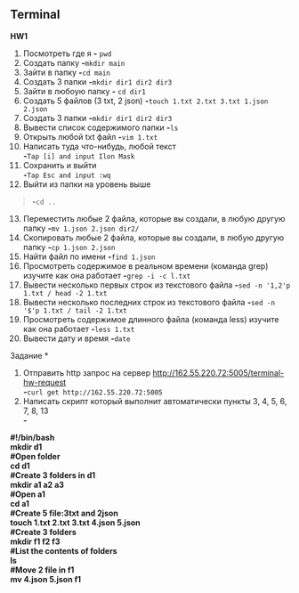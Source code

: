 ## Terminal
**HW1**
1) Посмотреть где я **-** `pwd`
2) Создать папку **-**`mkdir main`
3) Зайти в папку **-**`cd main`
4) Создать 3 папки
 **-**`mkdir dir1 dir2 dir3`
5) Зайти в любоую папку
 **-** `cd dir1`
6) Создать 5 файлов (3 txt, 2 json)
 **-**`touch 1.txt 2.txt 3.txt 1.json 2.json`
7) Создать 3 папки
 **-**`mkdir dir1 dir2 dir3`
8) Вывести список содержимого папки
 **-**`ls`
9) Открыть любой txt файл
 **-**`vim 1.txt`
10) Написать туда что-нибудь, любой текст<br> **-**`Tap [i] and input Ilon Mask`
11) Сохранить и выйти<br> **-**`Tap Esc and input :wq`
12) Выйти из папки на уровень выше
> **-**`cd ..`
13) Переместить любые 2 файла, которые вы создали, в любую другую папку
 **-**`mv 1.json 2.json dir2/`
14) Скопировать любые 2 файла, которые вы создали, в любую другую папку
 **-**`cp 1.json 2.json `
15) Найти файл по имени
 **-**`find 1.json`
16) Просмотреть содержимое в реальном времени (команда grep) изучите как она работает
 **-**`grep -i -c l.txt`
17) Вывести несколько первых строк из текстового файла
**-**`sed -n '1,2'p 1.txt / head -2 1.txt`
18) Вывести несколько последних строк из текстового файла
 **-**`sed -n '$'p 1.txt / tail -2 1.txt` 
19) Просмотреть содержимое длинного файла (команда less) изучите как она работает
 **-**`less 1.txt`
20) Вывести дату и время
 **-**`date`


Задание *
1) Отправить http запрос на сервер http://162.55.220.72:5005/terminal-hw-request<br> **-**`curl get http://162.55.220.72:5005`
2) Написать скрипт который выполнит автоматически пункты 3, 4, 5, 6, 7, 8, 13<br> **-**

**#!/bin/bash<br>
mkdir d1<br>
#Open folder<br>
cd d1<br>
#Create 3 folders in d1<br>
mkdir a1 a2 a3<br>
#Open a1<br>
cd a1<br>
#Create 5 file:3txt and 2json<br>
touch 1.txt 2.txt 3.txt 4.json 5.json<br>
#Create 3 folders<br>
mkdir f1 f2 f3<br>
#List the contents of folders<br>
ls<br>
#Move 2 file in f1<br>
mv 4.json 5.json f1<br>**

